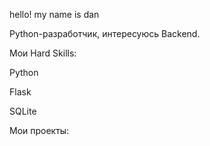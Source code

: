 hello! my name is dan

Python-разработчик, интересуюсь Backend.

Мои Hard Skills:

Python

Flask

SQLite

Мои проекты:
